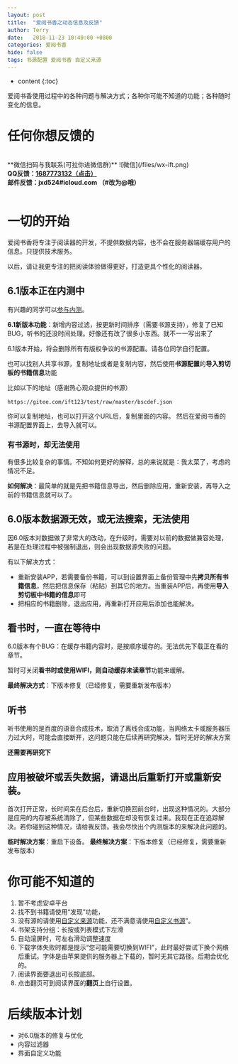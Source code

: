 ```yaml
---
layout: post
title:  "爱阅书香之动态信息及反馈"
author: Terry
date:   2018-11-23 10:40:00 +0800
categories: 爱阅书香
hide: false
tags: 书源配置 爱阅书香 自定义来源
---
```

 
* content
{:toc}


爱阅书香使用过程中的各种问题与解决方式；各种你可能不知道的功能；各种随时变化的信息。





# 任何你想反馈的
<br>
**微信扫码与我联系(可拉你进微信群)** ![微信](/files/wx-ift.png)
<br>
<strong>QQ反馈：<a href="mqq://im/chat?chat_type=wpa&uin=1687773132&version=1&src_type=web">1687773132（点击）</a></strong> 
<br>
<strong>邮件反馈：jxd524#icloud.com （#改为@哦）</strong> 
<br>
<br>


# 一切的开始

爱阅书香将专注于阅读器的开发，不提供数据内容，也不会在服务器端缓存用户的信息。只提供技术服务。

以后，请让我更专注的把阅读体验做得更好，打造更具个性化的阅读器。


## 6.1版本正在内测中
有兴趣的同学可以[参与内测](https://testflight.apple.com/join/23FPuktF)。

**6.1新版本功能**：新增内容过滤，按更新时间排序（需要书源支持），修复了已知BUG，听书的还没时间处理。好像还有改了很多小东西。就不一一写出来了

6.1版本开始，将会删除所有有版权争议的书源配置。请各位同学自行配置。

也可以找别人共享书源，复制地址或者是复制内容，然后使用**书源配置**的**导入剪切板的书籍信息**功能

比如以下的地址（感谢热心观众提供的书源）
```
https://gitee.com/ift123/test/raw/master/bscdef.json
```
你可以复制地址，也可以打开这个URL后，复制里面的内容。
然后在爱阅书香的书源配置界面上，去导入就可以。

### 有书源时，却无法使用
有很多比较复杂的事情。不知如何更好的解释，总的来说就是：我太菜了，考虑的情况不足。

**如何解决**：最简单的就是先把书籍信息导出，然后删除应用，重新安装，再导入之前的书籍信息就可以了。



## 6.0版本数据源无效，或无法搜索，无法使用

因6.0版本对数据做了非常大的改动，在升级时，需要对以前的数据做兼容处理，若是在处理过程中被强制退出，则会出现数据源失败的问题。

有以下解决方式：
* 重新安装APP，若需要备份书籍，可以到设置界面上备份管理中先**拷贝所有书籍信息**，然后把信息保存（粘贴）到其它的地方。当重装APP后，再使用**导入剪切板中书籍的信息**即可
* 把相应的书籍删除，退出应用，再重新打开应用后添加也能解决。

## 看书时，一直在等待中

6.0版本有个BUG：在缓存书籍内容时，是按顺序缓存的。无法优先下载正在看的章节。

暂时可关闭**看书时或使用WIFI，则自动缓存未读章节**功能来缓解。

**最终解决方式**：下版本修复（已经修复，需要重新发布版本）

## 听书

听书使用的是百度的语音合成技术，取消了离线合成功能，当网络太卡或服务器压力过大时，可能会直接断开，这问题只能在后续再研究解决，暂时无好的解决方案

**还需要再研究下**

## 应用被破坏或丢失数据，请退出后重新打开或重新安装。

首次打开正常，长时间呆在后台后，重新切换回前台时，出现这种情况的。大部分是应用的内存被系统清除了，但某些数据在却没有恢复过来。我现在正在追踪解决。若你碰到这种情况，请给我反馈。我会尽快出个内测版本的来解决此问题的。

**临时解决方案**：重启下设备。
**最终解决方案**：下版本修复（已经修复，需要重新发布版本）

# 你可能不知道的
1. 暂不考虑安卓平台
2. 找不到书籍请使用“发现”功能，
3. 没有源的请使用[自定义来源](/2018/02/23/sourceConfigs/)功能，还不满意请使用[自定义书源](/2018/11/14/bookConfigs/)”。
4. 书架支持分组：长按或列表模式下左滑
5. 自动滚屏时，可左右滑动调整速度
6. 下载字体失败时都是提示“您可能需要切换到WIFI”，此时最好尝试下换个网络后重试。字体是由苹果提供的服务器上下载的，暂时无其它路径。后期会优化的。
7. 阅读界面要退出可长按底部。
8. 点击翻页可到阅读界面的**翻页**上自行设置。

# 后续版本计划
* 对6.0版本的修复与优化
* 内容过滤器
* 界面自定义功能

